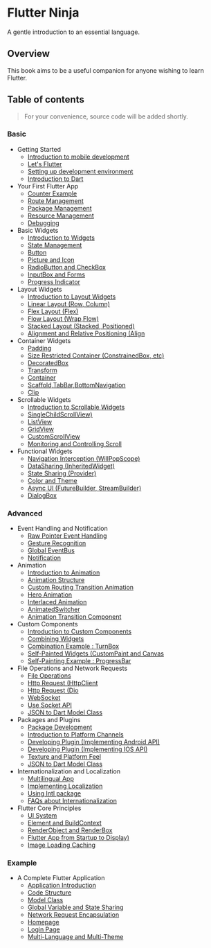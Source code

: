 # Flutter Ninja

A gentle introduction to an essential language.

## Overview

This book aims to be a useful companion for anyone wishing to learn Flutter.

## Table of contents

> For your convenience, source code will be added shortly.
### Basic
* Getting Started
  * [Introduction to mobile development](manuscript/chapter_1.1.md)
  * [Let's Flutter ](manuscript/chapter_1.2.md)
  * [Setting up development environment](manuscript/chapter_1.3.md)
  * [Introduction to Dart](manuscript/chapter_1.4.md)
* Your First Flutter App
  * [Counter Example](manuscript/chapter_2.1.md)
  * [Route Management](manuscript/chapter_2.2.md)
  * [Package Management](manuscript/chapter_2.3.md)
  * [Resource Management](manuscript/chapter_2.4.md)
  * [Debugging](manuscript/chapter_2.5.md)
* Basic Widgets
  * [Introduction to Widgets](manuscript/chapter_3.1.md)
  * [State Management](manuscript/chapter_3.2.md)
  * [Button](manuscript/chapter_3.3.md)
  * [Picture and Icon](manuscript/chapter_3.4.md)
  * [RadioButton and CheckBox](manuscript/chapter_3.5.md)
  * [InputBox and Forms](manuscript/chapter_3.6.md)
  * [Progress Indicator](manuscript/chapter_3.7.md)
* Layout Widgets
  * [Introduction to Layout Widgets](manuscript/chapter_4.1.md)
  * [Linear Layout (Row, Column)](manuscript/chapter_4.2.md)
  * [Flex Layout (Flex)](manuscript/chapter_4.3.md)
  * [Flow Layout (Wrap,Flow)](manuscript/chapter_4.4.md)
  * [Stacked Layout (Stacked, Positioned)](manuscript/chapter_4.5.md)
  * [Alignment and Relative Positioning (Align](manuscript/chapter_4.6.md)
* Container Widgets
  * [Padding](manuscript/chapter_5.1.md)
  * [Size Restricted Container (ConstrainedBox, etc)](manuscript/chapter_5.2.md)
  * [DecoratedBox](manuscript/chapter_5.3.md)
  * [Transform](manuscript/chapter_5.4.md)
  * [Container](manuscript/chapter_5.5.md)
  * [Scaffold,TabBar,BottomNavigation](manuscript/chapter_5.6.md) 
  * [Clip](manuscript/chapter_5.7.md) 
* Scrollable Widgets
  * [Introduction to Scrollable Widgets](manuscript/chapter_6.1.md)
  * [SingleChildScrollView)](manuscript/chapter_6.2.md)
  * [ListView](manuscript/chapter_6.3.md)
  * [GridView](manuscript/chapter_6.4.md)
  * [CustomScrollView](manuscript/chapter_6.5.md)
  * [Monitoring and Controlling Scroll](manuscript/chapter_6.6.md) 
* Functional Widgets
  * [Navigation Interception (WillPopScope)](manuscript/chapter_7.1.md)
  * [DataSharing (InheritedWidget)](manuscript/chapter_7.2.md)
  * [State Sharing (Provider)](manuscript/chapter_7.3.md)
  * [Color and Theme](manuscript/chapter_7.4.md)
  * [Async UI (FutureBuilder, StreamBuilder)](manuscript/chapter_7.5.md)
  * [DialogBox](manuscript/chapter_7.6.md)  
### Advanced 
* Event Handling and Notification
  * [Raw Pointer Event Handling](manuscript/chapter_8.1.md)
  * [Gesture Recognition](manuscript/chapter_8.2.md)
  * [Global EventBus](manuscript/chapter_8.3.md)
  * [Notification](manuscript/chapter_8.4.md)
* Animation
  * [Introduction to Animation](manuscript/chapter_9.1.md)
  * [Animation Structure](manuscript/chapter_9.2.md)
  * [Custom Routing Transition Animation](manuscript/chapter_9.3.md)
  * [Hero Animation](manuscript/chapter_9.4.md)
  * [Interlaced Animation](manuscript/chapter_9.5.md)
  * [AnimatedSwitcher](manuscript/chapter_9.6.md)  
  * [Animation Transition Component](manuscript/chapter_9.7.md)  
* Custom Components
  * [Introduction to Custom Components](manuscript/chapter_10.1.md)
  * [Combining Widgets](manuscript/chapter_10.2.md)
  * [Combination Example : TurnBox](manuscript/chapter_10.3.md)
  * [Self-Painted Widgets (CustomPaint and Canvas](manuscript/chapter_10.4.md)
  * [Self-Painting Example : ProgressBar](manuscript/chapter_10.5.md)  
* File Operations and Network Requests
  * [File Operations](manuscript/chapter_11.1.md)
  * [Http Request (HttpClient](manuscript/chapter_11.2.md)
  * [Http Request (Dio](manuscript/chapter_11.3.md)
  * [WebSocket](manuscript/chapter_11.4.md)
  * [Use Socket API](manuscript/chapter_11.5.md)   
  * [JSON to Dart Model Class](manuscript/chapter_11.5.md)
* Packages and Plugins
  * [Package Development](manuscript/chapter_12.1.md)
  * [Introduction to Platform Channels](manuscript/chapter_12.2.md)
  * [Developing Plugin (Implementing Android API)](manuscript/chapter_12.3.md)
  * [Developing Plugin (Implementing IOS API)](manuscript/chapter_12.4.md)
  * [Texture and Platform Feel](manuscript/chapter_12.5.md)   
  * [JSON to Dart Model Class](manuscript/chapter_12.6.md)  
* Internationalization and Localization
  * [Multilingual App](manuscript/chapter_13.1.md)
  * [Implementing Localization](manuscript/chapter_13.2.md)
  * [Using Intl package](manuscript/chapter_13.3.md)
  * [FAQs about Internationalization](manuscript/chapter_13.4.md)
* Flutter Core Principles
  * [UI System](manuscript/chapter_14.1.md)
  * [Element and BuildContext](manuscript/chapter_14.2.md)
  * [RenderObject and RenderBox](manuscript/chapter_14.3.md)
  * [Flutter App from Startup to Display)](manuscript/chapter_14.4.md)
  * [Image Loading Caching](manuscript/chapter_14.5.md)  
### Example
* A Complete Flutter Application
  * [Application Introduction](manuscript/chapter_15.1.md)
  * [Code Structure](manuscript/chapter_15.2.md)
  * [Model Class](manuscript/chapter_15.3.md)
  * [Global Variable and State Sharing](manuscript/chapter_15.4.md)
  * [Network Request Encapsulation](manuscript/chapter_15.5.md)   
  * [Homepage](manuscript/chapter_15.6.md)  
  * [Login Page](manuscript/chapter_15.7.md)
  * [Multi-Language and Multi-Theme](manuscript/chapter_15.8.md)

    
  
  

